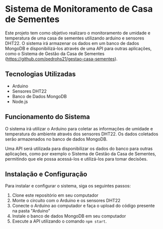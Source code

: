 # Sistema de Monitoramento de Casa de Sementes

Este projeto tem como objetivo realizaro o monitoramento de umidade e temperatura de uma casa de sementes utilizando arduino e sensores DHT22. O sistema irá armazenar os dados em um banco de dados MongoDB e disponibilizá-los através de uma API para outras aplicações, como o Sistema de Gestão da Casa de Sementes (https://github.com/pedrohs21/gestao-casa-sementes).

## Tecnologias Utilizadas

- Arduino
- Sensores DHT22
- Banco de Dados MongoDB
- Node.js

## Funcionamento do Sistema

O sistema irá utilizar o Arduino para coletar as informações de umidade e temperatura do ambiente através dos sensores DHT22. Os dados coletados serão armazenados no banco de dados MongoDB. 

Uma API será utilizada para disponibilizar os dados do banco para outras aplicações, como por exemplo o Sistema de Gestão da Casa de Sementes, permitindo que ele possa acessá-los e utilizá-los para tomar decisões.

## Instalação e Configuração

Para instalar e configurar o sistema, siga os seguintes passos:

1. Clone este repositório em seu computador
2. Monte o circuito com o Arduino e os sensores DHT22
3. Conecte o Arduino ao computador e faça o upload do código presente na pasta "Arduino"
4. Instale o banco de dados MongoDB em seu computador
5. Execute a API utilizando o comando `npm start`.
